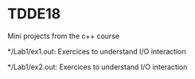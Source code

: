 # TDDE18
Mini projects from the c++ course

*/Lab1/ex1.out: Exercices to understand I/O interaction

*/Lab1/ex2.out: Exercices to understand I/O interaction
